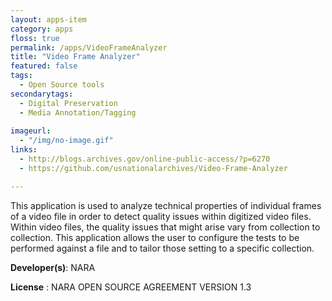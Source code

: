```yaml
---
layout: apps-item
category: apps
floss: true
permalink: /apps/VideoFrameAnalyzer
title: "Video Frame Analyzer"
featured: false
tags:
  - Open Source tools
secondarytags:
  - Digital Preservation
  - Media Annotation/Tagging
  
imageurl:
  - "/img/no-image.gif"
links:
  - http://blogs.archives.gov/online-public-access/?p=6270
  - https://github.com/usnationalarchives/Video-Frame-Analyzer

---
```

This application is used to analyze technical properties of individual frames of a video file in order to detect quality issues within digitized video files. Within video files, the quality issues that might arise vary from collection to collection. This application allows the user to configure the tests to be performed against a file and to tailor those setting to a specific collection.

**Developer(s)**: NARA

**License** : NARA OPEN SOURCE AGREEMENT VERSION 1.3

